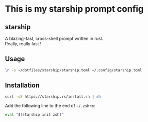 # This is my starship prompt config

## starship
A blazing-fast, cross-shell prompt written in rust.  
Really, really fast !

## Usage
```bash
ln -s ~/dotfiles/starship/starship.toml ~/.config/starship.toml
```

## Installation
```bash
curl -sS https://starship.rs/install.sh | sh
```
Add the following line to the end of `~/.zshrm`:
```bash
eval "$(starship init zsh)"
```

